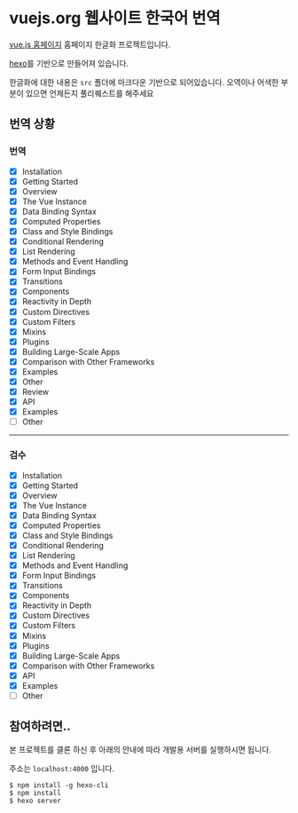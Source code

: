 # vuejs.org 웹사이트 한국어 번역

[vue.js 홈페이지](http://vuejs.org) 홈페이지 한글화 프로젝트입니다.

[hexo](http://hexo.io/)를 기반으로 만들어져 있습니다.

한글화에 대한 내용은 `src` 폴더에 마크다운 기반으로 되어있습니다. 오역이나 어색한 부분이 있으면 언제든지 풀리퀘스트를 해주세요

## 번역 상황
### 번역
- [x]  Installation
- [x]  Getting Started
- [x]  Overview
- [x]  The Vue Instance
- [x]  Data Binding Syntax
- [x]  Computed Properties
- [x]  Class and Style Bindings
- [x]  Conditional Rendering
- [x]  List Rendering
- [x]  Methods and Event Handling
- [x]  Form Input Bindings
- [x]  Transitions
- [x]  Components
- [x]  Reactivity in Depth
- [x]  Custom Directives
- [x]  Custom Filters
- [x]  Mixins
- [x]  Plugins
- [x]  Building Large-Scale Apps
- [x]  Comparison with Other Frameworks
- [x]  Examples
- [x]  Other
- [x] Review
- [x]  API
- [x]  Examples
- [ ]  Other

---

### 검수
- [x]  Installation
- [x]  Getting Started
- [x]  Overview
- [x]  The Vue Instance
- [x]  Data Binding Syntax
- [x]  Computed Properties
- [x]  Class and Style Bindings
- [x]  Conditional Rendering
- [x]  List Rendering
- [x]  Methods and Event Handling
- [x]  Form Input Bindings
- [x]  Transitions
- [x]  Components
- [x]  Reactivity in Depth
- [x]  Custom Directives
- [x]  Custom Filters
- [x]  Mixins
- [x]  Plugins
- [x]  Building Large-Scale Apps
- [x]  Comparison with Other Frameworks
- [x]  API
- [x]  Examples
- [ ]  Other

## 참여하려면..
본 프로젝트를 클론 하신 후 아래의 안내에 따라 개발용 서버를 실행하시면 됩니다.

주소는 `localhost:4000` 입니다.

```
$ npm install -g hexo-cli
$ npm install
$ hexo server
```
